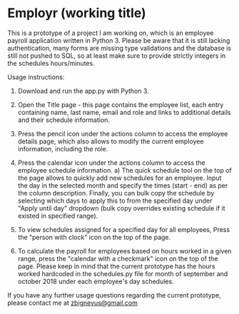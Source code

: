 <h1>Employr (working title)</h1>

This is a prototype of a project I am working on, which is an employee payroll application written in Python 3. Please be aware that it is still lacking authentication, many forms are missing type validations and the database is still not pushed to SQL, so at least make sure to provide strictly integers in the schedules hours/minutes.

Usage instructions:

1. Download and run the app.py with Python 3.
2. Open the Title page - this page contains the employee list, each entry containing name, last name, email and role and links to additional details and their schedule information.
3. Press the pencil icon under the actions column to access the employee details page, which also allows to modify the current employee information, including the role.
4. Press the calendar icon under the actions column to access the employee schedule information.
a) The quick schedule tool on the top of the page allows to quickly add new schedules for an employee. Input the day in the selected month and specify the times (start - end) as per the column description. Finally, you can bulk copy the schedule by selecting which days to apply this to from the specified day under "Apply until day" dropdown (bulk copy overrides existing schedule if it existed in specified range).
5. To view schedules assigned for a specified day for all employees, Press the "person with clock" icon on the top of the page.

6. To calculate the payroll for employees based on hours worked in a given range, press the "calendar with a checkmark" icon on the top of the page. Please keep in mind that the current prototype has the hours worked hardcoded in the schedules.py file for month of september and october 2018 under each employee's day schedules. 


If you have any further usage questions regarding the current prototype, please contact me at zbignevus@gmail.com
